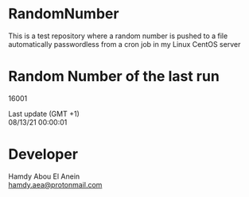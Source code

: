 # RandomNumber    
This is a test repository where a random number is pushed to a file automatically passwordless from a cron job in my Linux CentOS server    
# Random Number of the last run   
16001
      
Last update (GMT +1)    
08/13/21 00:00:01
# Developer    
Hamdy Abou El Anein   
hamdy.aea@protonmail.com
